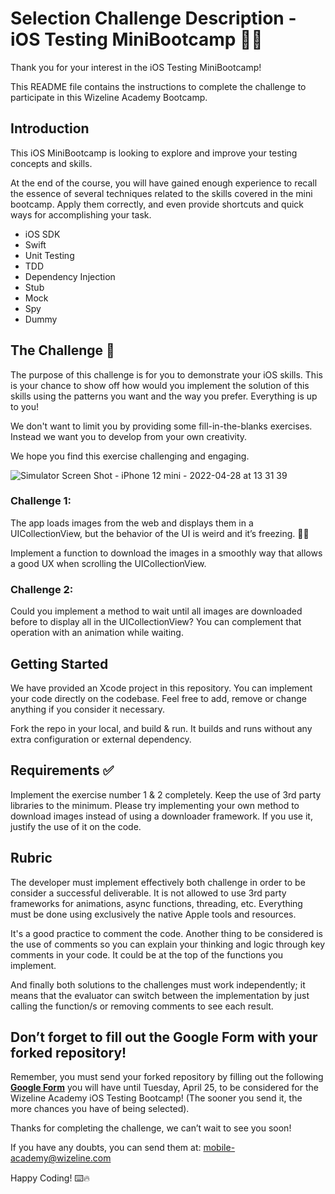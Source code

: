 # Selection Challenge Description - iOS Testing MiniBootcamp 🚀📲

Thank you for your interest in the iOS Testing MiniBootcamp!

This README file contains the instructions to complete the challenge to participate in this Wizeline Academy Bootcamp.

## Introduction
This iOS MiniBootcamp is looking to explore and improve your testing concepts and skills.

At the end of the course, you will have gained enough experience to recall the essence of several techniques related to the skills covered in the mini bootcamp. Apply them correctly, and even provide shortcuts and quick ways for accomplishing your task.

- iOS SDK
- Swift
- Unit Testing
- TDD
- Dependency Injection
- Stub
- Mock
- Spy
- Dummy

## The Challenge 🚀
The purpose of this challenge is for you to demonstrate your iOS skills. 
This is your chance to show off how would you implement the solution of this skills using the patterns you want and the way you prefer. Everything is up to you!

We don't want to limit you by providing some fill-in-the-blanks exercises. Instead we want you to develop from your own creativity.

We hope you find this exercise challenging and engaging.

![Simulator Screen Shot - iPhone 12 mini - 2022-04-28 at 13 31 39](https://user-images.githubusercontent.com/103285773/165822469-7e755b70-b2b8-4bb4-ad8c-0f70722f350e.png)


### Challenge 1:
The app loads images from the web and displays them in a UICollectionView, but the behavior of the UI is weird and it’s freezing. 😵‍💫

Implement a function to download the images in a smoothly way that allows a good UX when scrolling the UICollectionView.

### Challenge 2:
Could you implement a method to wait until all images are downloaded before to display all in the UICollectionView?
You can complement that operation with an animation while waiting.

## Getting Started
We have provided an Xcode project in this repository. 
You can implement your code directly on the codebase. Feel free to add, remove or change anything if you consider it necessary.

Fork the repo in your local, and build & run. It builds and runs without any extra configuration or external dependency.

## Requirements ✅
Implement the exercise number 1 & 2 completely.
Keep the use of 3rd party libraries to the minimum.
Please try implementing your own method to download images instead of using a downloader framework. If you use it, justify the use of it on the code.

## Rubric
The developer must implement effectively both challenge in order to be consider a successful deliverable.
It is not allowed to use 3rd party frameworks for animations, async functions, threading, etc. Everything must be done using exclusively the native Apple tools and resources.

It's a good practice to comment the code. Another thing to be considered is the use of comments so you can explain your thinking and logic through key comments in your code. It could be at the top of the functions you implement.

And finally both solutions to the challenges must work independently; it means that the evaluator can switch between the implementation by just calling the function/s  or removing comments to see each result.


## Don’t forget to fill out the Google Form with your forked repository!
Remember, you must send your forked repository by filling out the following **[Google Form](https://forms.gle/938qDCKGu3mbeQWN9)** you will have until Tuesday, April 25, to be considered for the Wizeline Academy iOS Testing Bootcamp! (The sooner you send it, the more chances you have of being selected). 

Thanks for completing the challenge, we can’t wait to see you soon!

If you have any doubts, you can send them at:
mobile-academy@wizeline.com 

Happy Coding! ⌨️🔥
